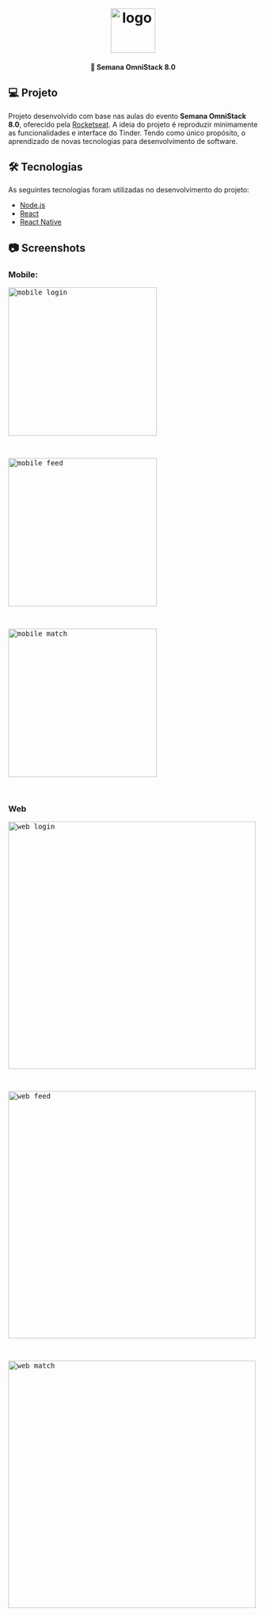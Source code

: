 <h1 align="center">
  <img src=".github/logo.png" width="90px" alt="logo" />
</h1>

<h4 align="center">
  🚀 Semana OmniStack 8.0
</h4>

## 💻 Projeto

Projeto desenvolvido com base nas aulas do evento **Semana OmniStack 8.0**, oferecido pela [Rocketseat][rocketseat].
A ideia do projeto é reproduzir minimamente as funcionalidades e interface do Tinder. Tendo como único propósito, o aprendizado de novas tecnologias para desenvolvimento de software.

## 🛠 Tecnologias

As seguintes tecnologias foram utilizadas no desenvolvimento do projeto:

- [Node.js][nodejs]
- [React][reactjs]
- [React Native][reactnative]

## 📷 Screenshots

### Mobile:

<kbd>
  <img src=".github/screenshot-login-mobile.png" alt="mobile login" width="300" />
</kbd>

&nbsp;&nbsp;

<kbd>
  <img src=".github/screenshot-feed-mobile.png" alt="mobile feed" width="300" />
</kbd>

&nbsp;&nbsp;

<kbd>
  <img src=".github/screenshot-match-mobile.png" alt="mobile match" width="300" />
</kbd>

&nbsp;&nbsp;

### Web

<kbd>
  <img src=".github/screenshot-login-web.png" alt="web login" width="500" />
</kbd>

&nbsp;&nbsp;

<kbd>
  <img src=".github/screenshot-feed-web.png" alt="web feed" width="500" />
</kbd>

&nbsp;&nbsp;

<kbd>
  <img src=".github/screenshot-match-web.png" alt="web match" width="500" />
</kbd>

[rocketseat]: https://rocketseat.com.br/
[nodejs]: https://nodejs.org/en/
[reactjs]: https://reactjs.org/
[reactnative]: https://facebook.github.io/react-native/
